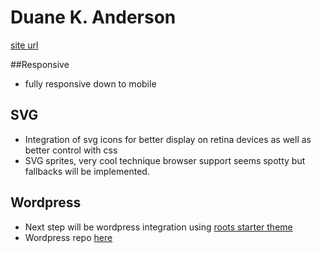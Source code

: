 # Duane K. Anderson

[site url](http://dkanderson.com)

##Responsive 

* fully responsive down to mobile

## SVG

* Integration of svg icons for better display on retina devices as well as better control with css
* SVG sprites, very cool technique browser support seems spotty but fallbacks will be implemented.

## Wordpress

* Next step will be wordpress integration using [roots starter theme](http://github.com/roots/roots)
* Wordpress repo [here](https://github.com/dkanderson/dka_wp)
